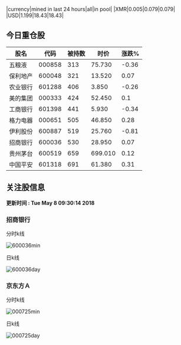 |currency|mined in last 24 hours|all|in pool|
|XMR|0.005|0.079|0.079|
|USD|1.199|18.43|18.43|

## 今日重仓股 

|股名|代码|被持数|时价|涨跌%|
|---|---|---|---|---|
|五粮液|000858|313|75.730|-0.36|
|保利地产|600048|321|13.520|0.07|
|农业银行|601288|406|3.850|-0.26|
|美的集团|000333|424|52.450|0.1|
|工商银行|601398|441|5.930|-0.34|
|格力电器|000651|505|46.850|0.28|
|伊利股份|600887|519|25.760|-0.81|
|招商银行|600036|530|28.950|0.07|
|贵州茅台|600519|659|699.010|0.12|
|中国平安|601318|691|61.380|0.31|

## 关注股信息
**更新时间 : Tue May  8 09:30:14 2018**
### 招商银行 
分时k线

![600036min](http://image.sinajs.cn/newchart/min/n/sh600036.gif)

日k线

![600036day](http://image.sinajs.cn/newchart/daily/n/sh600036.gif)

### 京东方Ａ 
分时k线

![000725min](http://image.sinajs.cn/newchart/min/n/sz000725.gif)

日k线

![000725day](http://image.sinajs.cn/newchart/daily/n/sz000725.gif)
